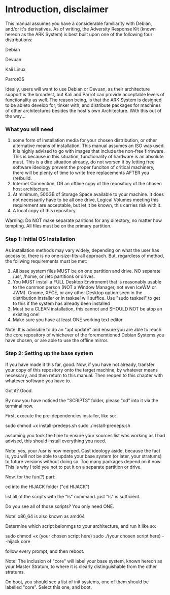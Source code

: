 # Introduction, disclaimer
This manual assumes you have a considerable familiarity with Debian, and/or it's derivatives. As of writing, the Adversity Response Kit (known hereon as the ARK System) is best built upon one of the following four distributions:

Debian 

Devuan 
 
Kali Linux 

ParrotOS 


Ideally, users will want to use Debian or Devuan, as their architecture support is the broadest, but Kali and Parrot can provide acceptable levels of 
functionality as well. The reason being, is that the ARK System is designed to be ableto develop for, tinker with, and distribute packages for machines of other architectures besides the host's own Architecture. With this out of the way...

### What you will need
1. some form of installation media for your chosen distribution, or other alternative means of installation. This manual assumes an ISO was used. It is highly advised to go with images that include the non-free firmware. This is because in this situation, functionality of hardware is an absolute must. This is a dire situation already, do not worsen it by letting free software ideology prevent the proper funciton of critical machinery, there will be plenty of time to write free replacements AFTER you (re)build. 
2. Internet Connection, OR an offline copy of the repository of the chosen host architecture. 
3. At minimum, 500GB of Storage Space available to your machine. It does not necessarily have to be all one drive, Logical Volumes meeting this requirement are acceptable, but let it be known, this carries risk with it. 
4. A local copy of this repository.

Warning: Do NOT make separate paritions for any directory, no matter how tempting. All files must be on the primary partition. 

### Step 1: Initial OS Installation

As installation methods may vary widely, depending on what the user has access to, there is no one-size-fits-all approach. But, regardless of method, the follwing requirements must be met: 

1. All base system files MUST be on one partition and drive. NO separate /usr, /home, or /etc partitions or drives. 
2. You MUST install a FULL Desktop Environemt that is reasonably usable to the common person (NOT a Window Manager, not even IceWM or JWM). Gnome, XFCE, or any other Desktop option seen in the distribution installer or in tasksel will suffice. Use "sudo tasksel" to get to this if the system has already been installed
3. Must be a CLEAN installation, this cannot and SHOULD NOT be atop an existing one! 
4. Make sure you have at least ONE working text editor

Note: It is advisible to do an "apt update" and ensure you are able to reach the core repository of whichever of the forememtioned Debian Systems you have chosen, or are able to use the offline mirror. 

### Step 2: Setting up the base system
If you have made it this far, good. Now, if you have not already, transfer your copy of this repository onto the target machine, by whatever means necessary, and then return to this manual. Then reopen to this chapter with whatever software you have to. 

Got it? Good. 

By now you have noticed the "SCRIPTS" folder, please "cd" into it via the terminal now.

First, execute the pre-dependencies installer, like so:

sudo chmod +x install-predeps.sh
sudo ./install-predeps.sh

assuming you took the time to ensure your sources list was working as I had advised, this should install everything you need.

Note: yes, your /usr is now merged. Cast ideology aside, because the fact is, you will not be able to update your base system (or later, your stratums) to future versions without doing so. Too many packages depend on it now. This is why I told you not to put it on a separate partition or drive. 

Now, for the fun(?) part:

cd into the HIJACK folder ("cd HIJACK")

list all of the scripts with the "ls" command. just "ls" is sufficient. 

Do you see all of those scripts? You only need ONE. 

Note: x86_64 is also known as amd64

Determine which script belonmgs to your architecture, and run it like so: 


sudo chmod +x (your chosen script here)
sudo ./(your chosen script here) --hijack core

follow every prompt, and then reboot. 

Note: The inclusion of "core" will label your base system, known hereon as your Master Stratum, to where it is clearly distinguishable from the other stratums. 

On boot, you should see a list of init systems, one of them should be labelled "core". Select this one, and boot. 








